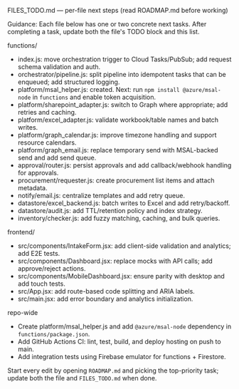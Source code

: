 FILES_TODO.md — per-file next steps (read ROADMAP.md before working)

Guidance: Each file below has one or two concrete next tasks. After completing a task, update both the file's TODO block and this list.

functions/
- index.js: move orchestration trigger to Cloud Tasks/PubSub; add request schema validation and auth.
- orchestrator/pipeline.js: split pipeline into idempotent tasks that can be enqueued; add structured logging.
- platform/msal_helper.js: created. Next: run `npm install @azure/msal-node` in `functions` and enable token acquisition.
- platform/sharepoint_adapter.js: switch to Graph where appropriate; add retries and caching.
- platform/excel_adapter.js: validate workbook/table names and batch writes.
- platform/graph_calendar.js: improve timezone handling and support resource calendars.
- platform/graph_email.js: replace temporary send with MSAL-backed send and add send queue.
- approval/router.js: persist approvals and add callback/webhook handling for approvals.
- procurement/requester.js: create procurement list items and attach metadata.
- notify/email.js: centralize templates and add retry queue.
- datastore/excel_backend.js: batch writes to Excel and add retry/backoff.
- datastore/audit.js: add TTL/retention policy and index strategy.
- inventory/checker.js: add fuzzy matching, caching, and bulk queries.

frontend/
- src/components/IntakeForm.jsx: add client-side validation and analytics; add E2E tests.
- src/components/Dashboard.jsx: replace mocks with API calls; add approve/reject actions.
- src/components/MobileDashboard.jsx: ensure parity with desktop and add touch tests.
- src/App.jsx: add route-based code splitting and ARIA labels.
- src/main.jsx: add error boundary and analytics initialization.

repo-wide
- Create platform/msal_helper.js and add `@azure/msal-node` dependency in `functions/package.json`.
- Add GitHub Actions CI: lint, test, build, and deploy hosting on push to main.
- Add integration tests using Firebase emulator for functions + Firestore.

Start every edit by opening `ROADMAP.md` and picking the top-priority task; update both the file and `FILES_TODO.md` when done.
